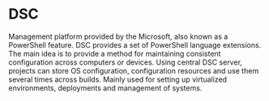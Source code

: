 # DSC

Management platform provided by the Microsoft, also known as a PowerShell feature. DSC provides a set of PowerShell language extensions. The main idea is to provide a method for maintaining consistent configuration across computers or devices. Using central DSC server, projects can store OS configuration, configuration resources and use them several times across builds. Mainly used for setting up virtualized environments, deployments and management of systems.
